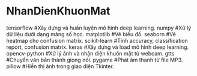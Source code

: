 # NhanDienKhuonMat
tensorflow #Xây dựng và huấn luyện mô hình deep learning.
numpy #Xử lý dữ liệu dưới dạng mảng số học.
matplotlib #Vẽ biểu đồ.
seaborn #Vẽ heatmap cho confusion matrix.
scikit-learn #Tính accuracy, classification report, confusion matrix.
keras #Xây dựng và load mô hình deep learning.
opencv-python #Xử lý ảnh và nhận diện khuôn mặt từ webcam.
gtts #Chuyển văn bản thành giọng nói.
pygame #Phát âm thanh từ file MP3.
pillow #Hiển thị ảnh trong giao diện Tkinter.
